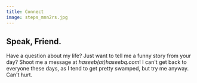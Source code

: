 ```yaml
---
title: Connect
image: steps_mnn2rs.jpg
---
```


## Speak, Friend.

Have a question about my life? Just want to tell me a funny story from your day? Shoot me a message at *haseeb(at)haseebq.com*! I can't get back to everyone these days, as I tend to get pretty swamped, but try me anyway. Can't hurt.

